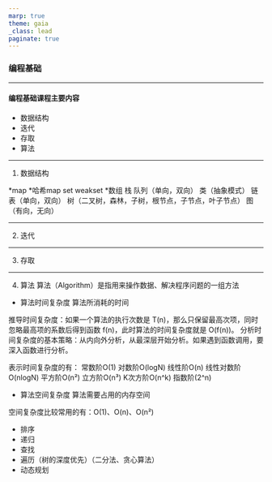 ```yaml
---
marp: true
theme: gaia
_class: lead
paginate: true
---
```


### 编程基础

---
#### 编程基础课程主要内容
- 数据结构
- 迭代
- 存取
- 算法

---
1. 数据结构

*map
*哈希map
set
weakset
*数组
栈
队列（单向，双向）
类（抽象模式）
链表（单向，双向）
树（二叉树，森林，子树，根节点，子节点，叶子节点）
图（有向，无向）

---
2. 迭代

---
3. 存取

---
4. 算法
算法（Algorithm）是指用来操作数据、解决程序问题的一组方法

- 算法时间复杂度
算法所消耗的时间

推导时间复杂度：如果一个算法的执行次数是 T(n)，那么只保留最高次项，同时忽略最高项的系数后得到函数 f(n)，此时算法的时间复杂度就是 O(f(n))。
分析时间复杂度的基本策略：从内向外分析，从最深层开始分析。如果遇到函数调用，要深入函数进行分析。

表示时间复杂度的有：
常数阶O(1)
对数阶O(logN)
线性阶O(n)
线性对数阶O(nlogN)
平方阶O(n²)
立方阶O(n³)
K次方阶O(n^k)
指数阶(2^n)

- 算法空间复杂度
算法需要占用的内存空间

空间复杂度比较常用的有：O(1)、O(n)、O(n²)

- 排序
- 递归
- 查找
- 遍历（树的深度优先）（二分法、贪心算法）
- 动态规划